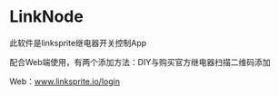 # LinkNode

此软件是linksprite继电器开关控制App

配合Web端使用，有两个添加方法：DIY与购买官方继电器扫描二维码添加

Web：www.linksprite.io/login




